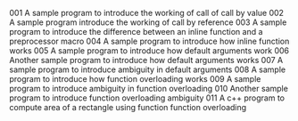 001 A sample program to introduce the working of call of call by value
002 A sample program introduce the working of call by reference
003 A sample program to introduce the difference between an inline function and a preprocessor macro
004 A sample program to introduce how inline function works
005 A sample program to introduce how default arguments work
006 Another sample program to introduce how default arguments works
007 A sample program to introduce ambiguity in default arguments
008 A sample program to introduce how function overloading works
009 A sample program to introduce ambiguity in function overloading
010 Another sample program to introduce function overloading ambiguity
011 A c++ program to compute area of a rectangle using function function overloading